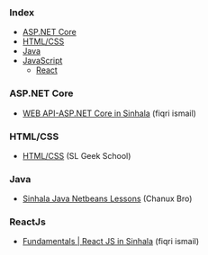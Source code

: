 ### Index

* [ASP.NET Core](#asp.net_core)
* [HTML/CSS](#html/css)
* [Java](#java)
* [JavaScript](#javascript)
  * [React](#react)


### ASP.NET Core

* [WEB API-ASP.NET Core in Sinhala](https://youtube.com/playlist?list=PLvvtf05eMZ2CpeAsq93DqWJHHyvCSa2Qn) (fiqri ismail)


### HTML/CSS

* [HTML/CSS](https://youtube.com/playlist?list=PLWAgeLqk4SjDlN6nHs91rECgx4PbzfoZh) (SL Geek School)


### Java

* [Sinhala Java Netbeans Lessons](https://youtube.com/playlist?list=PLA3ZeQncjeVu9VHevp2SmPCQ9muVO3fEB) (Chanux Bro)


### ReactJs

* [Fundamentals | React JS in Sinhala](https://youtube.com/playlist?list=PLvvtf05eMZ2DpDyWwmAjEuicvVxx4vIYB)  (fiqri ismail)

